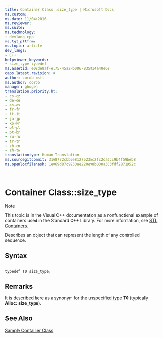 ```yaml
---
title: Container Class::size_type | Microsoft Docs
ms.custom: 
ms.date: 11/04/2016
ms.reviewer: 
ms.suite: 
ms.technology:
- devlang-cpp
ms.tgt_pltfrm: 
ms.topic: article
dev_langs:
- C++
helpviewer_keywords:
- size_type typedef
ms.assetid: e02de8af-e175-45a2-b006-835814a40e68
caps.latest.revision: 8
author: corob-msft
ms.author: corob
manager: ghogen
translation.priority.ht:
- cs-cz
- de-de
- es-es
- fr-fr
- it-it
- ja-jp
- ko-kr
- pl-pl
- pt-br
- ru-ru
- tr-tr
- zh-cn
- zh-tw
translationtype: Human Translation
ms.sourcegitcommit: 3168772cbb7e8127523bc2fc2da5cc9b4f59beb8
ms.openlocfilehash: 1e069d87c9230ae220e98b030a333fdf2871952c

---
```

# Container Class::size_type
> [!NOTE]
>  This topic is in the Visual C++ documentation as a nonfunctional example of containers used in the Standard C++ Library. For more information, see [STL Containers](../standard-library/stl-containers.md).  
  
 Describes an object that can represent the length of any controlled sequence.  
  
## Syntax  
  
```  
 
typedef T0 size_type;  
```  
  
## Remarks  
 It is described here as a synonym for the unspecified type **T0** (typically **Alloc::size_type**).  
  
## See Also  
 [Sample Container Class](../standard-library/sample-container-class.md)



<!--HONumber=Jan17_HO1-->


